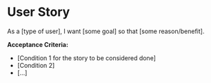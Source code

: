 # User Story

As a [type of user],
I want [some goal]
so that [some reason/benefit].

**Acceptance Criteria:**
* [Condition 1 for the story to be considered done]
* [Condition 2]
* [...]
